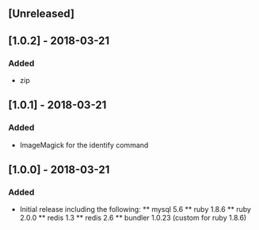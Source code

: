 ## [Unreleased]


## [1.0.2] - 2018-03-21
### Added

* zip

## [1.0.1] - 2018-03-21
### Added

* ImageMagick for the identify command

## [1.0.0] - 2018-03-21
### Added

* Initial release including the following:
** mysql 5.6
** ruby 1.8.6
** ruby 2.0.0
** redis 1.3
** redis 2.6
** bundler 1.0.23 (custom for ruby 1.8.6)